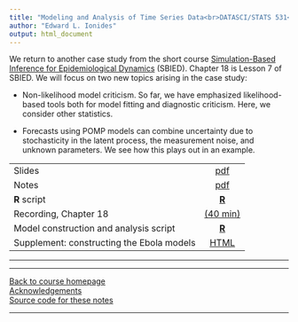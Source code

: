 ```yaml
---
title: "Modeling and Analysis of Time Series Data<br>DATASCI/STATS 531<br>Chapter 18: A case study of ebola: Model criticism and forecasting"
author: "Edward L. Ionides"
output: html_document
---
```


We return to another case study from the short course [Simulation-Based Inference for Epidemiological Dynamics](https://kingaa.github.io/sbied/) (SBIED). Chapter 18 is Lesson 7 of SBIED. 
We will focus on two new topics arising in the case study:

* Non-likelihood model criticism. So far, we have emphasized likelihood-based tools both for model fitting and diagnostic criticism. Here, we consider other statistics.

* Forecasts using POMP models can combine uncertainty due to stochasticity in the latent process, the measurement noise, and unknown parameters. We see how this plays out in an example.

|  ||
|:-------------|:--------------:|
| Slides   | [pdf](https://kingaa.github.io/sbied/ebola/slides.pdf) |
| Notes    | [pdf](https://kingaa.github.io/sbied/measles/notes.pdf) |
| **R** script   | [**R**](https://kingaa.github.io/sbied/measles/main.R) |
| Recording, Chapter 18   |  [(40 min)](https://www.youtube.com/playlist?list=PLluGwj6FGt2QuMxA6ZM4MGAMqE3r022Dd) |
| Model construction and analysis script | [**R**](https://kingaa.github.io/sbied/ebola/codes.R) |
| Supplement: constructing the Ebola models  | [HTML](https://kingaa.github.io/sbied/ebola/model.html) |
----------------------

<!--
| Annotated slides  | | [pdf](slides-annotated.pdf) |
-->

----------------------

[Back to course homepage](../index.html)  
[Acknowledgements](../acknowledge.html)  
[Source code for these notes](http://github.com/kingaa/sbied/tree/master/ebola)


----------------------
